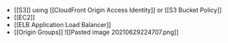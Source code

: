 - [[S3]] using [[CloudFront Origin Access Identity]] or [[S3 Bucket Policy]]
- [[EC2]]
- [[ELB Application Load Balancer]]
- [[Origin Groups]]
![[Pasted image 20210629224707.png]]